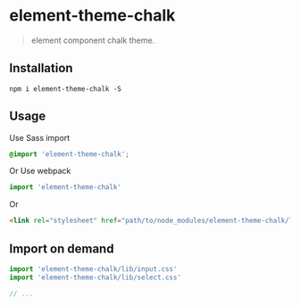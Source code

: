 # element-theme-chalk

> element component chalk theme.

## Installation

```shell
npm i element-theme-chalk -S
```

## Usage

Use Sass import

```css
@import 'element-theme-chalk';
```

Or Use webpack

```javascript
import 'element-theme-chalk'
```

Or

```html
<link rel="stylesheet" href="path/to/node_modules/element-theme-chalk/lib/index.css" />
```

## Import on demand

```javascript
import 'element-theme-chalk/lib/input.css'
import 'element-theme-chalk/lib/select.css'

// ...
```
